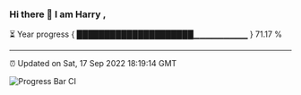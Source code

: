 ### Hi there 👋 I am Harry , 

⏳ Year progress { █████████████████████▁▁▁▁▁▁▁▁▁ } 71.17 %

---

⏰ Updated on Sat, 17 Sep 2022 18:19:14 GMT

![Progress Bar CI](https://github.com/duykhang68/duykhang68/workflows/Progress%20Bar%20CI/badge.svg)
